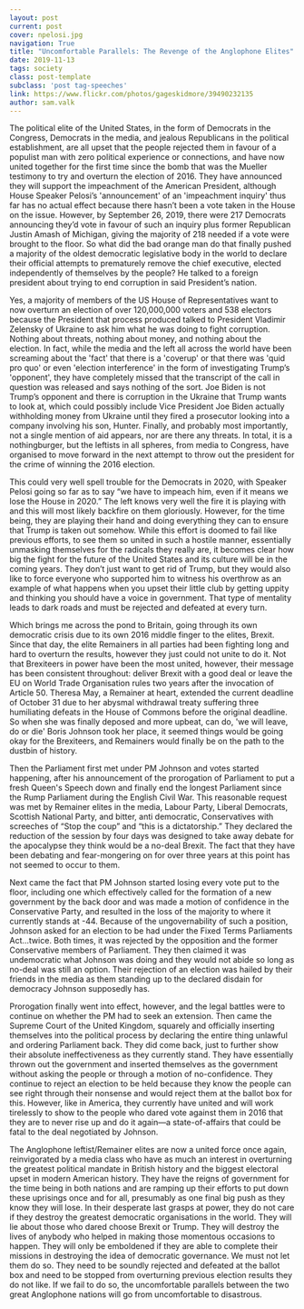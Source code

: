 ```yaml
---
layout: post
current: post
cover: npelosi.jpg
navigation: True
title: "Uncomfortable Parallels: The Revenge of the Anglophone Elites"
date: 2019-11-13
tags: society
class: post-template
subclass: 'post tag-speeches'
link: https://www.flickr.com/photos/gageskidmore/39490232135
author: sam.valk
---
```

The political elite of the United States, in the form of Democrats in the Congress, Democrats in the media, and jealous Republicans in the political establishment, are all upset that the people rejected them in favour of a populist man with zero political experience or connections, and have now united together for the first time since the bomb that was the Mueller testimony to try and overturn the election of 2016. They have announced they will support the impeachment of the American President, although House Speaker Pelosi’s 'announcement' of an 'impeachment inquiry' thus far has no actual effect because there hasn’t been a vote taken in the House on the issue. However, by September 26, 2019, there were 217 Democrats announcing they’d vote in favour of such an inquiry plus former Republican Justin Amash of Michigan, giving the majority of 218 needed if a vote were brought to the floor. So what did the bad orange man do that finally pushed a majority of the oldest democratic legislative body in the world to declare their official attempts to prematurely remove the chief executive, elected independently of themselves by the people? He talked to a foreign president about trying to end corruption in said President’s nation.

  

Yes, a majority of members of the US House of Representatives want to now overturn an election of over 120,000,000 voters and 538 electors because the President that process produced talked to President Vladimir Zelensky of Ukraine to ask him what he was doing to fight corruption. Nothing about threats, nothing about money, and nothing about the election. In fact, while the media and the left all across the world have been screaming about the 'fact' that there is a 'coverup' or that there was 'quid pro quo' or even 'election interference' in the form of investigating Trump’s 'opponent', they have completely missed that the transcript of the call in question was released and says nothing of the sort. Joe Biden is not Trump’s opponent and there is corruption in the Ukraine that Trump wants to look at, which could possibly include Vice President Joe Biden actually withholding money from Ukraine until they fired a prosecutor looking into a company involving his son, Hunter. Finally, and probably most importantly, not a single mention of aid appears, nor are there any threats. In total, it is a nothingburger, but the leftists in all spheres, from media to Congress, have organised to move forward in the next attempt to throw out the president for the crime of winning the 2016 election.

  

This could very well spell trouble for the Democrats in 2020, with Speaker Pelosi going so far as to say “we have to impeach him, even if it means we lose the House in 2020.” The left knows very well the fire it is playing with and this will most likely backfire on them gloriously. However, for the time being, they are playing their hand and doing everything they can to ensure that Trump is taken out somehow. While this effort is doomed to fail like previous efforts, to see them so united in such a hostile manner, essentially unmasking themselves for the radicals they really are, it becomes clear how big the fight for the future of the United States and its culture will be in the coming years. They don’t just want to get rid of Trump, but they would also like to force everyone who supported him to witness his overthrow as an example of what happens when you upset their little club by getting uppity and thinking you should have a voice in government. That type of mentality leads to dark roads and must be rejected and defeated at every turn.

  

Which brings me across the pond to Britain, going through its own democratic crisis due to its own 2016 middle finger to the elites, Brexit. Since that day, the elite Remainers in all parties had been fighting long and hard to overturn the results, however they just could not unite to do it. Not that Brexiteers in power have been the most united, however, their message has been consistent throughout: deliver Brexit with a good deal or leave the EU on World Trade Organisation rules two years after the invocation of Article 50. Theresa May, a Remainer at heart, extended the current deadline of October 31 due to her abysmal withdrawal treaty suffering three humiliating defeats in the House of Commons before the original deadline. So when she was finally deposed and more upbeat, can do, 'we will leave, do or die' Boris Johnson took her place, it seemed things would be going okay for the Brexiteers, and Remainers would finally be on the path to the dustbin of history.

  

Then the Parliament first met under PM Johnson and votes started happening, after his announcement of the prorogation of Parliament to put a fresh Queen's Speech down and finally end the longest Parliament since the Rump Parliament during the English Civil War. This reasonable request was met by Remainer elites in the media, Labour Party, Liberal Democrats, Scottish National Party, and bitter, anti democratic, Conservatives with screeches of “Stop the coup” and “this is a dictatorship.” They declared the reduction of the session by four days was designed to take away debate for the apocalypse they think would be a no-deal Brexit. The fact that they have been debating and fear-mongering on for over three years at this point has not seemed to occur to them.

  

Next came the fact that PM Johnson started losing every vote put to the floor, including one which effectively called for the formation of a new government by the back door and was made a motion of confidence in the Conservative Party, and resulted in the loss of the majority to where it currently stands at -44. Because of the ungovernability of such a position, Johnson asked for an election to be had under the Fixed Terms Parliaments Act…twice. Both times, it was rejected by the opposition and the former Conservative members of Parliament. They then claimed it was undemocratic what Johnson was doing and they would not abide so long as no-deal was still an option. Their rejection of an election was hailed by their friends in the media as them standing up to the declared disdain for democracy Johnson supposedly has.

  

Prorogation finally went into effect, however, and the legal battles were to continue on whether the PM had to seek an extension. Then came the Supreme Court of the United Kingdom, squarely and officially inserting themselves into the political process by declaring the entire thing unlawful and ordering Parliament back. They did come back, just to further show their absolute ineffectiveness as they currently stand. They have essentially thrown out the government and inserted themselves as the government without asking the people or through a motion of no-confidence. They continue to reject an election to be held because they know the people can see right through their nonsense and would reject them at the ballot box for this. However, like in America, they currently have united and will work tirelessly to show to the people who dared vote against them in 2016 that they are to never rise up and do it again—a state-of-affairs that could be fatal to the deal negotiated by Johnson.

  

The Anglophone leftist/Remainer elites are now a united force once again, reinvigorated by a media class who have as much an interest in overturning the greatest political mandate in British history and the biggest electoral upset in modern American history. They have the reigns of government for the time being in both nations and are ramping up their efforts to put down these uprisings once and for all, presumably as one final big push as they know they will lose. In their desperate last grasps at power, they do not care if they destroy the greatest democratic organisations in the world. They will lie about those who dared choose Brexit or Trump. They will destroy the lives of anybody who helped in making those momentous occasions to happen. They will only be emboldened if they are able to complete their missions in destroying the idea of democratic governance. We must not let them do so. They need to be soundly rejected and defeated at the ballot box and need to be stopped from overturning previous election results they do not like. If we fail to do so, the uncomfortable parallels between the two great Anglophone nations will go from uncomfortable to disastrous.
